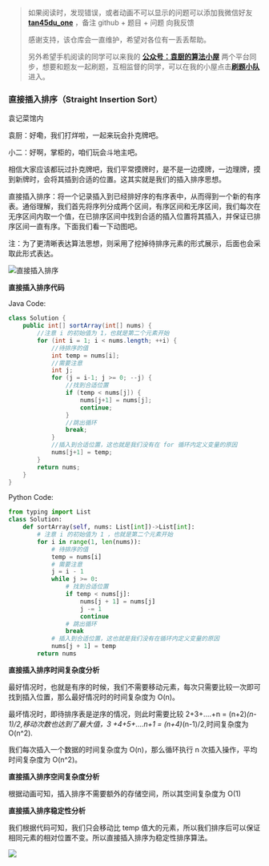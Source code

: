 > 如果阅读时，发现错误，或者动画不可以显示的问题可以添加我微信好友 **[tan45du_one](https://raw.githubusercontent.com/tan45du/tan45du.github.io/master/个人微信.15egrcgqd94w.jpg)** ，备注 github + 题目 + 问题 向我反馈
>
> 感谢支持，该仓库会一直维护，希望对各位有一丢丢帮助。
>
> 另外希望手机阅读的同学可以来我的 <u>[**公众号：袁厨的算法小屋**](https://raw.githubusercontent.com/tan45du/test/master/微信图片_20210320152235.2pthdebvh1c0.png)</u> 两个平台同步，想要和题友一起刷题，互相监督的同学，可以在我的小屋点击<u>[**刷题小队**](https://raw.githubusercontent.com/tan45du/test/master/微信图片_20210320152235.2pthdebvh1c0.png)</u>进入。

### **直接插入排序（Straight Insertion Sort）**

袁记菜馆内

袁厨：好嘞，我们打烊啦，一起来玩会扑克牌吧。

小二：好啊，掌柜的，咱们玩会斗地主吧。

相信大家应该都玩过扑克牌吧，我们平常摸牌时，是不是一边摸牌，一边理牌，摸到新牌时，会将其插到合适的位置。这其实就是我们的插入排序思想。

直接插入排序：将一个记录插入到已经排好序的有序表中，从而得到一个新的有序表。通俗理解，我们首先将序列分成两个区间，有序区间和无序区间，我们每次在无序区间内取一个值，在已排序区间中找到合适的插入位置将其插入，并保证已排序区间一直有序。下面我们看一下动图吧。

注：为了更清晰表达算法思想，则采用了挖掉待排序元素的形式展示，后面也会采取此形式表达。

![直接插入排序](https://cdn.jsdelivr.net/gh/tan45du/test1@master/20210122/直接插入排序.2marc4epuzy0.gif)

**直接插入排序代码**

Java Code:

```java
class Solution {
    public int[] sortArray(int[] nums) {
        //注意 i 的初始值为 1，也就是第二个元素开始
        for (int i = 1; i < nums.length; ++i) {
            //待排序的值
            int temp = nums[i];
            //需要注意
            int j;
            for (j = i-1; j >= 0; --j) {
                //找到合适位置
                if (temp < nums[j]) {
                    nums[j+1] = nums[j];
                    continue;
                }
                //跳出循环
                break;
            }
            //插入到合适位置，这也就是我们没有在 for 循环内定义变量的原因
            nums[j+1] = temp;
        }
        return nums;
    }
}
```

Python Code:

```python
from typing import List
class Solution:
    def sortArray(self, nums: List[int])->List[int]:
        # 注意 i 的初始值为 1 ，也就是第二个元素开始
        for i in range(1, len(nums)):
            # 待排序的值
            temp = nums[i]
            # 需要注意
            j = i - 1
            while j >= 0:
                # 找到合适位置
                if temp < nums[j]:
                    nums[j + 1] = nums[j]
                    j -= 1
                    continue
                # 跳出循环
                break
            # 插入到合适位置，这也就是我们没有在循环内定义变量的原因
            nums[j + 1] = temp
        return nums
```

**直接插入排序时间复杂度分析**

最好情况时，也就是有序的时候，我们不需要移动元素，每次只需要比较一次即可找到插入位置，那么最好情况时的时间复杂度为 O(n)。

最坏情况时，即待排序表是逆序的情况，则此时需要比较 2+3+....+n = (n+2)_(n-1)/2,移动次数也达到了最大值，3 +4+5+....n+1 = (n+4)_(n-1)/2,时间复杂度为 O(n^2).

我们每次插入一个数据的时间复杂度为 O(n)，那么循环执行 n 次插入操作，平均时间复杂度为 O(n^2)。

**直接插入排序空间复杂度分析**

根据动画可知，插入排序不需要额外的存储空间，所以其空间复杂度为 O(1)

**直接插入排序稳定性分析**

我们根据代码可知，我们只会移动比 temp 值大的元素，所以我们排序后可以保证相同元素的相对位置不变。所以直接插入排序为稳定性排序算法。

![](https://cdn.jsdelivr.net/gh/tan45du/bedphoto2@master/20210122/微信截图_20210128084750.6911k6mnrac0.png)
